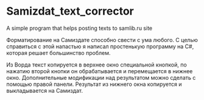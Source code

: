 # Samizdat_text_corrector
A simple program that helps posting texts to samlib.ru site

Форматирование на Самиздате способно свести с ума любого. С целью справиться с этой напастью я написал простенькую программу на C#, которая решает большинство проблем.

Из Ворда текст копируется в верхнее окно специальной кнопкой, по нажатию второй кнопки он обрабатывается и перемещается в нижнее окно. Дополнительные модификации над результатом можно сделать с помощью правой панели. Результат из нижнего окна копируется и выкладывается на Самиздат.

